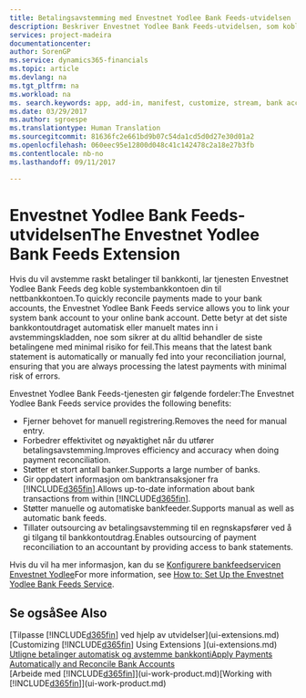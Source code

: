 ```yaml
---
title: Betalingsavstemming med Envestnet Yodlee Bank Feeds-utvidelsen | Microsoft-dokumentasjon
description: Beskriver Envestnet Yodlee Bank Feeds-utvidelsen, som kobles til bankkonti slik at du raskt kan avstemme betalinger.
services: project-madeira
documentationcenter: 
author: SorenGP
ms.service: dynamics365-financials
ms.topic: article
ms.devlang: na
ms.tgt_pltfrm: na
ms.workload: na
ms. search.keywords: app, add-in, manifest, customize, stream, bank account link
ms.date: 03/29/2017
ms.author: sgroespe
ms.translationtype: Human Translation
ms.sourcegitcommit: 81636fc2e661bd9b07c54da1cd5d0d27e30d01a2
ms.openlocfilehash: 060eec95e12800d048c41c142478c2a18e27b3fb
ms.contentlocale: nb-no
ms.lasthandoff: 09/11/2017

---
```

# <a name="the-envestnet-yodlee-bank-feeds-extension"></a><span data-ttu-id="85e6b-103">Envestnet Yodlee Bank Feeds-utvidelsen</span><span class="sxs-lookup"><span data-stu-id="85e6b-103">The Envestnet Yodlee Bank Feeds Extension</span></span>
<span data-ttu-id="85e6b-104">Hvis du vil avstemme raskt betalinger til bankkonti, lar tjenesten Envestnet Yodlee Bank Feeds deg koble systembankkontoen din til nettbankkontoen.</span><span class="sxs-lookup"><span data-stu-id="85e6b-104">To quickly reconcile payments made to your bank accounts, the Envestnet Yodlee Bank Feeds service allows you to link your system bank account to your online bank account.</span></span> <span data-ttu-id="85e6b-105">Dette betyr at det siste bankkontoutdraget automatisk eller manuelt mates inn i avstemmingskladden, noe som sikrer at du alltid behandler de siste betalingene med minimal risiko for feil.</span><span class="sxs-lookup"><span data-stu-id="85e6b-105">This means that the latest bank statement is automatically or manually fed into your reconciliation journal, ensuring that you are always processing the latest payments with minimal risk of errors.</span></span>

<span data-ttu-id="85e6b-106">Envestnet Yodlee Bank Feeds-tjenesten gir følgende fordeler:</span><span class="sxs-lookup"><span data-stu-id="85e6b-106">The Envestnet Yodlee Bank Feeds service provides the following benefits:</span></span>

* <span data-ttu-id="85e6b-107">Fjerner behovet for manuell registrering.</span><span class="sxs-lookup"><span data-stu-id="85e6b-107">Removes the need for manual entry.</span></span>
* <span data-ttu-id="85e6b-108">Forbedrer effektivitet og nøyaktighet når du utfører betalingsavstemming.</span><span class="sxs-lookup"><span data-stu-id="85e6b-108">Improves efficiency and accuracy when doing payment reconciliation.</span></span>
* <span data-ttu-id="85e6b-109">Støtter et stort antall banker.</span><span class="sxs-lookup"><span data-stu-id="85e6b-109">Supports a large number of banks.</span></span>
* <span data-ttu-id="85e6b-110">Gir oppdatert informasjon om banktransaksjoner fra [!INCLUDE[d365fin](includes/d365fin_md.md)].</span><span class="sxs-lookup"><span data-stu-id="85e6b-110">Allows up-to-date information about bank transactions from within [!INCLUDE[d365fin](includes/d365fin_md.md)].</span></span>
* <span data-ttu-id="85e6b-111">Støtter manuelle og automatiske bankfeeder.</span><span class="sxs-lookup"><span data-stu-id="85e6b-111">Supports manual as well as automatic bank feeds.</span></span>
* <span data-ttu-id="85e6b-112">Tillater outsourcing av betalingsavstemming til en regnskapsfører ved å gi tilgang til bankkontoutdrag.</span><span class="sxs-lookup"><span data-stu-id="85e6b-112">Enables outsourcing of payment reconciliation to an accountant by providing access to bank statements.</span></span>

<span data-ttu-id="85e6b-113">Hvis du vil ha mer informasjon, kan du se [Konfigurere bankfeedservicen Envestnet Yodlee](bank-how-setup-bank-statement-service.md)</span><span class="sxs-lookup"><span data-stu-id="85e6b-113">For more information, see [How to: Set Up the Envestnet Yodlee Bank Feeds Service](bank-how-setup-bank-statement-service.md).</span></span>

## <a name="see-also"></a><span data-ttu-id="85e6b-114">Se også</span><span class="sxs-lookup"><span data-stu-id="85e6b-114">See Also</span></span>
<span data-ttu-id="85e6b-115">[Tilpasse [!INCLUDE[d365fin](includes/d365fin_md.md)] ved hjelp av utvidelser](ui-extensions.md)  </span><span class="sxs-lookup"><span data-stu-id="85e6b-115">[Customizing [!INCLUDE[d365fin](includes/d365fin_md.md)] Using Extensions ](ui-extensions.md)  </span></span>  
[<span data-ttu-id="85e6b-116">Utligne betalinger automatisk og avstemme bankkonti</span><span class="sxs-lookup"><span data-stu-id="85e6b-116">Apply Payments Automatically and Reconcile Bank Accounts</span></span>](receivables-apply-payments-auto-reconcile-bank-accounts.md)  
<span data-ttu-id="85e6b-117">[Arbeide med [!INCLUDE[d365fin](includes/d365fin_md.md)]](ui-work-product.md)</span><span class="sxs-lookup"><span data-stu-id="85e6b-117">[Working with [!INCLUDE[d365fin](includes/d365fin_md.md)]](ui-work-product.md)</span></span>

